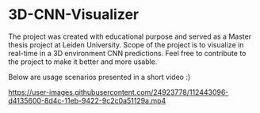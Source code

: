 # 3D-CNN-Visualizer

The project was created with educational purpose and served as a Master thesis project at Leiden University. Scope of the project is to visualize in real-time in a 3D environment CNN predictions. Feel free to contribute to the project to make it better and more usable.

Below are usage scenarios presented in a short video :) 

https://user-images.githubusercontent.com/24923778/112443096-d4135600-8d4c-11eb-9422-9c2c0a51129a.mp4


